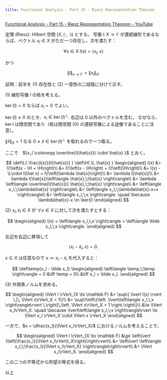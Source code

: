 ```yaml
---
title: Functional Analysis - Part 15 - Riesz Representation Theorem
---
```


[Functional Analysis - Part 15 - Riesz Representation Theorem - YouTube](https://www.youtube.com/watch?v=rKiy6wEiQIk&list=PLBh2i93oe2qsGKDOsuVVw-OCAfprrnGfr&index=15)

定理 (Riesz):
Hilbert 空間 $(X, \left\langle \cdot,\;\cdot \right\rangle)$ とする。
写像 $l \colon X \longrightarrow \mathbb F$ が連続線形であるならば、ベクトル
$x_l \in X$ がただ一つ存在し、次を満たす：

$$
\forall x \in X\; l(x) = \left\langle x_l,\;x \right\rangle
$$

かつ

$$
\lVert l \rVert_{x \to \mathbb F} = \lVert x_l \rVert_X.
$$

証明：前半を $\text{(1)}$ 存在性と $\text{(2)}$ 一意性の二段階に分けて示す。

$\text{(1)}$ 線形写像 $l$ の核を考える。

${\ker(l) = X}$ ならば ${x_l = 0}$ でよい。

${\ker(l)\ne X}$ のとき、$x_l \in \ker(l)^\perp.$ 右辺は $0$ 以外のベクトルを含む。
なぜなら、$\ker l$ は閉空間であり（核は閉空間 $\{0\}$ の連続写像による逆像であることに注意）。

$\lVert \hat{x}\rVert_X = 1$ なる $0 \ne \hat{x}\in\ker(l)^\perp$ を取れるので一つ取る。

ここで　${x_l \coloneqq \overline{l(\hat{x})} \cdot \hat{x} }$ とおく。

$$
\def\L{ \frac{l(x)}{l(\hat{x})} }
\def\H{ \L \hat{x} }
\begin{aligned}
l(x)
&= l\!\left(x - \H + \H\right)\\
&= l\!\left(x - \H\right) + l\!\left(\H\right)\\
&= l(x) - \L\cdot l(\hat x) + l\!\left(\lambda \hat{x}\right)\\
&= \lambda l(\hat{x})\\
&= \lambda l(\hat{x})\left\langle \hat{x},\;\hat{x} \right\rangle\\
&= \lambda \left\langle \overline{l(\hat{x})} \hat{x},\;\hat{x} \right\rangle\\
&= \left\langle x_l,\;\lambda\hat{x} \right\rangle\\
&= \left\langle x_l,\;\lambda\hat{x}-x+x \right\rangle\\
&= \left\langle x_l,\;x \right\rangle. \quad \because \lambda\hat{x}-x \in \ker(l)
\end{aligned}
$$

$\text{(2)}$ $x_l, \tilde x_l \in X$ が $\forall x \in X$ に対して次を満たすとする：

$$
\begin{aligned}
l(x) = \left\langle x_l,\;x \right\rangle = \left\langle \tilde x_l,\;x \right\rangle.
\end{aligned}
$$

左辺を右辺に移項して

$$
\left\langle x_l - \tilde x_l,\;x \right\rangle = 0.
$$

$x \in X$ は任意なので ${x \coloneqq x_l - \tilde x_l}$ を代入すると：

$$
\def\temp{x_l - \tilde x_l}
\begin{aligned}
\left\langle \temp,\;\temp \right\rangle = 0
&\iff \temp = 0\\
&\iff x_l = \tilde x_l.
\end{aligned}
$$

$\text{(3)}$ 作用素ノルムを求める。

$$
\begin{aligned}
\lVert l \rVert_{X \to \mathbb F}
&= \sup\{ \lvert l(x) \rvert \,|\, \lVert x\rVert_X = 1\}\\
&= \sup\!\left\{\left.
    \lvert\left\langle x_l,\;x \right\rangle\rvert
    \,\right|\,\left. \lVert x\rVert_X = 1 \right.\right\}\\
&\le \lVert x_l\rVert_X. \quad \because \lvert\left\langle x_l,\;x \right\rangle\rvert \le \lVert x_l \rVert_X \cdot \lVert x \rVert_X
\end{aligned}
$$

一方で、$x = \dfrac{x_l}{\lVert x_l\rVert_X}$ におけるノルムを考えることで、

$$
\begin{aligned}
\lVert l \rVert_{X \to \mathbb F}
&\ge \left\lvert l\left(\frac{x_l}{\lVert x_l\rVert}_X\right)\right\rvert\\
&= \left\lvert \left\langle x_l,\;\frac{x_l}{\lVert x_l\rVert_X} \right\rangle\right\rvert\\
&= \lVert x_l\rVert_X.
\end{aligned}
$$

この二つの不等式から所望の等式を得る。

以上
